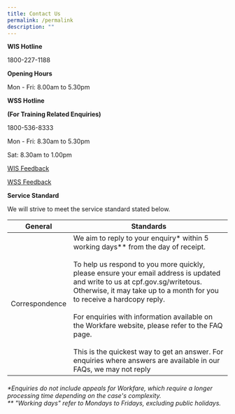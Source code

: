 ```yaml
---
title: Contact Us
permalink: /permalink
description: ""
---
```

**WIS Hotline**

1800-227-1188

**Opening Hours**

Mon - Fri: 8.00am to 5.30pm

**WSS Hotline**

**(For Training Related Enquiries)**

1800-536-8333

Mon - Fri: 8.30am to 5.30pm

Sat: 8.30am to 1.00pm

[WIS Feedback](https://www.cpf.gov.sg/eSvc/Web/Error/ErrorMessage?Code=owOqd5qMsv9SbMrxH4hOvQ%3D%3D%3ATqave9OylPadPzAAmjr5MkEyNntj9hxRZ771Ur574O%2BmhSakQJE%2BWT%2FXH7RCpNJcNQoIEhiGbKYCSvOwK4zgjodNOLZd90tCDl4Ih1DINN3hXdf2H2ZWo6w5AGKh57QwCK%2FxLwwNfSiq2Ue85Oa51g%3D%3D)

[WSS Feedback](https://portal.ssg-wsg.gov.sg/)

**Service Standard**

We will strive to meet the service standard stated below.


| General | Standards |
| ------ | -------- |
| Correspondence     | We aim to reply to your enquiry* within 5 working days** from the day of receipt. <br><br> To help us respond to you more quickly, please ensure your email address is updated and write to us at cpf.gov.sg/writetous. Otherwise, it may take up to a month for you to receive a hardcopy reply.<br><br>For enquiries with information available on the Workfare website, please refer to the FAQ page. <br><br>This is the quickest way to get an answer. For enquiries where answers are available in our FAQs, we may not reply     | 

###### *Enquiries do not include appeals for Workfare, which require a longer processing time depending on the case's complexity. <br> ** "Working days" refer to Mondays to Fridays, excluding public holidays.